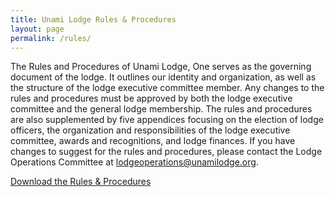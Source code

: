 ```yaml
---
title: Unami Lodge Rules & Procedures
layout: page
permalink: /rules/
---
```


The Rules and Procedures of Unami Lodge, One serves as the governing document of the lodge. It outlines our identity and organization, as well as the structure of the lodge executive committee member. Any changes to the rules and procedures must be approved by both the lodge executive committee and the general lodge membership. The rules and procedures are also supplemented by five appendices focusing on the election of lodge officers, the organization and responsibilities of the lodge executive committee, awards and recognitions, and lodge finances. If you have changes to suggest for the rules and procedures, please contact the Lodge Operations Committee at lodgeoperations@unamilodge.org.

<div class="text-center my-5">
  <a href="/files/rules/Unami_Lodge_R&P-2024.04.07.pdf" class="btn btn-primary"> Download the Rules & Procedures</a>
</div>
